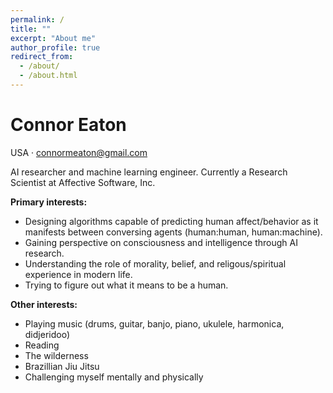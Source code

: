 ```yaml
---
permalink: /
title: ""
excerpt: "About me"
author_profile: true
redirect_from: 
  - /about/
  - /about.html
---
```


# Connor Eaton
USA · connormeaton@gmail.com
  
AI researcher and machine learning engineer. Currently a Research Scientist at Affective Software, Inc.

**Primary interests:**
  - Designing algorithms capable of predicting human affect/behavior as it manifests between conversing agents (human:human, human:machine).
  - Gaining perspective on consciousness and intelligence through AI research.
  - Understanding the role of morality, belief, and religous/spiritual experience in modern life.
  - Trying to figure out what it means to be a human.
  
**Other interests:**
  - Playing music (drums, guitar, banjo, piano, ukulele, harmonica, didjeridoo)
  - Reading
  - The wilderness
  - Brazillian Jiu Jitsu
  - Challenging myself mentally and physically
